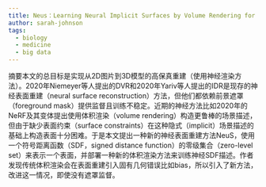 ```yaml
---
title: Neus：Learning Neural Implicit Surfaces by Volume Rendering for Multi-view Reconstruction
author: sarah-johnson
tags:
  - biology
  - medicine
  - big data
---
```


摘要本文的总目标是实现从2D图片到3D模型的高保真重建（使用神经渲染方法）。2020年Niemeyer等人提出的DVR和2020年Yariv等人提出的IDR是现存的神经表面重建（neural surface reconstruction）方法，但他们都依赖前景遮罩（foreground mask）提供监督且训练不稳定。近期的神经方法比如2020年的NeRF及其变体提出使用体积渲染（volume rendering）构造更鲁棒的场景描述，但由于缺少表面约束（surface constraints）在这种隐式（implicit）场景描述的基础上构造表面十分困难。于是本文提出一种新的神经表面重建方法NeuS，使用一个符号距离函数（SDF，signed distance function）的零级集合（zero-level set）来表示一个表面，并部署一种新的体积渲染方法来训练神经SDF描述。作者发现传统体积渲染会在表面重建引入固有几何错误比如bias，所以引入了新方法，改进这一情况，即使没有遮罩监督。
